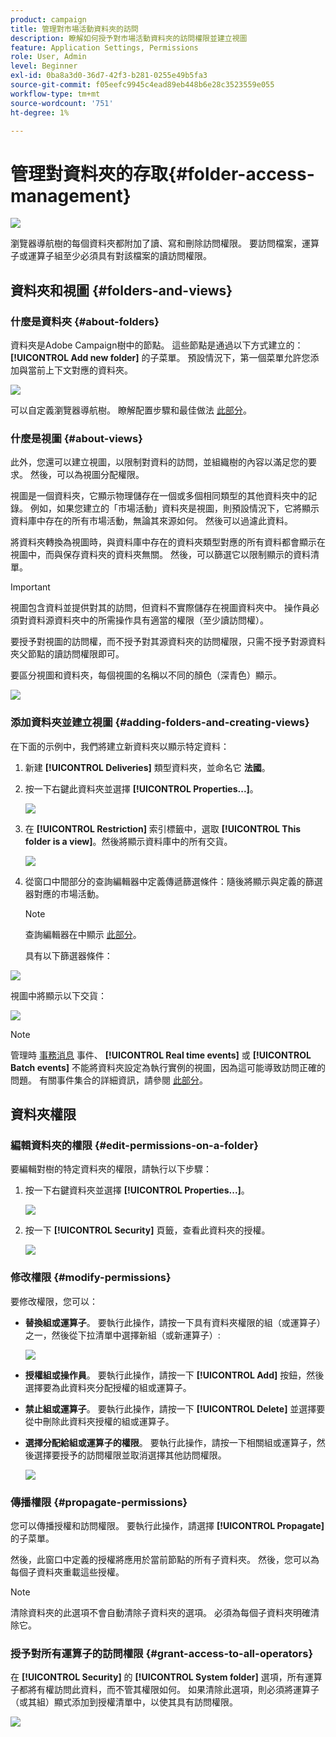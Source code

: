 ```yaml
---
product: campaign
title: 管理對市場活動資料夾的訪問
description: 瞭解如何授予對市場活動資料夾的訪問權限並建立視圖
feature: Application Settings, Permissions
role: User, Admin
level: Beginner
exl-id: 0ba8a3d0-36d7-42f3-b281-0255e49b5fa3
source-git-commit: f05eefc9945c4ead89eb448b6e28c3523559e055
workflow-type: tm+mt
source-wordcount: '751'
ht-degree: 1%

---
```


# 管理對資料夾的存取{#folder-access-management}

![](../../assets/common.svg)

瀏覽器導航樹的每個資料夾都附加了讀、寫和刪除訪問權限。 要訪問檔案，運算子或運算子組至少必須具有對該檔案的讀訪問權限。

## 資料夾和視圖 {#folders-and-views}

### 什麼是資料夾 {#about-folders}

資料夾是Adobe Campaign樹中的節點。 這些節點是通過以下方式建立的： **[!UICONTROL Add new folder]** 的子菜單。 預設情況下，第一個菜單允許您添加與當前上下文對應的資料夾。

![](assets/s_ncs_user_add_folder_in_tree.png)

可以自定義瀏覽器導航樹。 瞭解配置步驟和最佳做法 [此部分](adobe-campaign-workspace.md)。

### 什麼是視圖 {#about-views}

此外，您還可以建立視圖，以限制對資料的訪問，並組織樹的內容以滿足您的要求。 然後，可以為視圖分配權限。

視圖是一個資料夾，它顯示物理儲存在一個或多個相同類型的其他資料夾中的記錄。 例如，如果您建立的「市場活動」資料夾是視圖，則預設情況下，它將顯示資料庫中存在的所有市場活動，無論其來源如何。 然後可以過濾此資料。

將資料夾轉換為視圖時，與資料庫中存在的資料夾類型對應的所有資料都會顯示在視圖中，而與保存資料夾的資料夾無關。 然後，可以篩選它以限制顯示的資料清單。

>[!IMPORTANT]
>
>視圖包含資料並提供對其的訪問，但資料不實際儲存在視圖資料夾中。 操作員必須對資料源資料夾中的所需操作具有適當的權限（至少讀訪問權）。
>
>要授予對視圖的訪問權，而不授予對其源資料夾的訪問權限，只需不授予對源資料夾父節點的讀訪問權限即可。

要區分視圖和資料夾，每個視圖的名稱以不同的顏色（深青色）顯示。

![](assets/s_ncs_user_view_name_color.png)

### 添加資料夾並建立視圖 {#adding-folders-and-creating-views}

在下面的示例中，我們將建立新資料夾以顯示特定資料：

1. 新建 **[!UICONTROL Deliveries]** 類型資料夾，並命名它 **法國**。
1. 按一下右鍵此資料夾並選擇 **[!UICONTROL Properties...]**。

   ![](assets/s_ncs_user_add_folder_exple.png)

1. 在 **[!UICONTROL Restriction]** 索引標籤中，選取 **[!UICONTROL This folder is a view]**。然後將顯示資料庫中的所有交貨。

   ![](assets/s_ncs_user_add_folder_exple01.png)

1. 從窗口中間部分的查詢編輯器中定義傳遞篩選條件：隨後將顯示與定義的篩選器對應的市場活動。

   >[!NOTE]
   >
   >查詢編輯器在中顯示 [此部分](../../platform/using/about-queries-in-campaign.md)。

   具有以下篩選器條件：

![](assets/s_ncs_user_add_folder_exple00.png)

視圖中將顯示以下交貨：

![](assets/s_ncs_user_add_folder_exple02.png)

>[!NOTE]
>
>管理時 [事務消息](../../message-center/using/about-transactional-messaging.md) 事件、 **[!UICONTROL Real time events]** 或 **[!UICONTROL Batch events]** 不能將資料夾設定為執行實例的視圖，因為這可能導致訪問正確的問題。 有關事件集合的詳細資訊，請參閱 [此部分](../../message-center/using/about-event-processing.md#event-collection)。

## 資料夾權限

### 編輯資料夾的權限 {#edit-permissions-on-a-folder}

要編輯對樹的特定資料夾的權限，請執行以下步驟：

1. 按一下右鍵資料夾並選擇 **[!UICONTROL Properties...]**。

   ![](assets/s_ncs_user_folder_properties.png)

1. 按一下 **[!UICONTROL Security]** 頁籤，查看此資料夾的授權。

   ![](assets/s_ncs_user_folder_properties_security.png)

### 修改權限 {#modify-permissions}

要修改權限，您可以：

* **替換組或運算子**。 要執行此操作，請按一下具有資料夾權限的組（或運算子）之一，然後從下拉清單中選擇新組（或新運算子）:

   ![](assets/s_ncs_user_folder_properties_security02.png)

* **授權組或操作員**。 要執行此操作，請按一下 **[!UICONTROL Add]** 按鈕，然後選擇要為此資料夾分配授權的組或運算子。
* **禁止組或運算子**。 要執行此操作，請按一下 **[!UICONTROL Delete]** 並選擇要從中刪除此資料夾授權的組或運算子。
* **選擇分配給組或運算子的權限**。 要執行此操作，請按一下相關組或運算子，然後選擇要授予的訪問權限並取消選擇其他訪問權限。

   ![](assets/s_ncs_user_folder_properties_security03.png)

### 傳播權限 {#propagate-permissions}

您可以傳播授權和訪問權限。 要執行此操作，請選擇 **[!UICONTROL Propagate]** 的子菜單。

然後，此窗口中定義的授權將應用於當前節點的所有子資料夾。 然後，您可以為每個子資料夾重載這些授權。

>[!NOTE]
>
>清除資料夾的此選項不會自動清除子資料夾的選項。 必須為每個子資料夾明確清除它。

### 授予對所有運算子的訪問權限 {#grant-access-to-all-operators}

在 **[!UICONTROL Security]** 的 **[!UICONTROL System folder]** 選項，所有運算子都將有權訪問此資料，而不管其權限如何。 如果清除此選項，則必須將運算子（或其組）顯式添加到授權清單中，以使其具有訪問權限。

![](assets/s_ncs_user_folder_properties_security03b.png)
